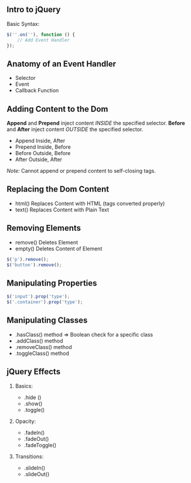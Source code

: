Intro to jQuery
-----------------
Basic Syntax:
```JavaScript
$(''.on(''), function () {
	// Add Event Handler
});
```

## Anatomy of an Event Handler
- Selector
- Event
- Callback Function

## Adding Content to the Dom
**Append** and **Prepend** inject content *INSIDE* the specified selector.
**Before** and **After** inject content *OUTSIDE* the specified selector.

- Append	Inside, After
- Prepend	Inside, Before
- Before	Outside, Before
- After		Outside, After

<em>Note:</em> Cannot append or prepend content to self-closing tags.

## Replacing the Dom Content
- html()	Replaces Content with HTML (tags converted properly)
- text()	Replaces Content with Plain Text

## Removing Elements
- remove()	Deletes Element
- empty()	Deletes Content of Element


```JavaScript
$('p').remove();
$('button').remove();
```

## Manipulating Properties

```JavaScript
$('input').prop('type');
$('.container').prop('type');
```

## Manipulating Classes
- .hasClass() method
	=> Boolean check for a specific class
- .addClass() method
- .removeClass() method
- .toggleClass() method

## jQuery Effects
1. Basics:

	- .hide ()
	- .show()
	- .toggle()

2. Opacity:

	- .fadeIn()
	- .fadeOut()
	- .fadeToggle()

3. Transitions:

	- .slideIn()
	- .slideOut()